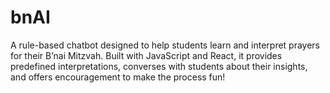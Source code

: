 # bnAI
A rule-based chatbot designed to help students learn and interpret prayers for their B’nai Mitzvah. Built with JavaScript and React, it provides predefined interpretations, converses with students about their insights, and offers encouragement to make the process fun!
